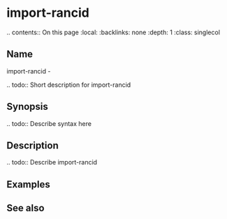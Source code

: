 

# import-rancid

.. contents:: On this page
    :local:
    :backlinks: none
    :depth: 1
    :class: singlecol

Name
----
import-rancid - 

.. todo::
    Short description for import-rancid

Synopsis
--------
.. todo::
   Describe syntax here

Description
-----------
.. todo::
    Describe import-rancid

Examples
--------

See also
--------

